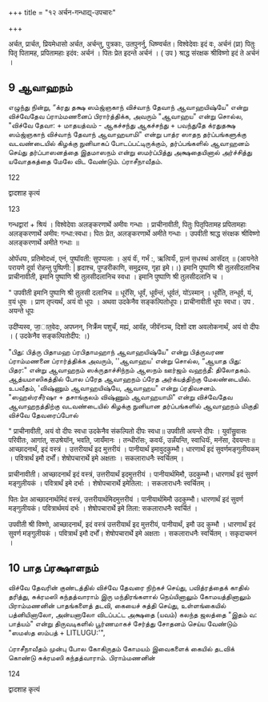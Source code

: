 +++
title = "१२ अर्चन-गन्धाद्य्-उपचारः"

+++

अर्चत, प्रार्चत, प्रियमेधासो अर्चत, अर्चन्तु, पुत्रकाः, उतपुनर्नु, धिष्ण्वर्चत। विश्वेदेवाः इदं वः, अर्चनं (प्रा) पितुः पितृ पितामह, प्रपितामहाः इदंव: अर्चनं । पितः प्रेत इदन्ते अर्चनं । ( उप ) श्राद्ध संरक्षक श्रीविष्णो इदं ते अर्चनं ।



## 9 ஆவாஹநம்

எழுந்து நின்று, “க்ரது தக்ஷ ஸம்ஜ்ஞகாந் விச்வாந் தேவாந் ஆவாஹயிஷ்யே" என்று விச்வேதேவ ப்ராம்மணனைப் பிரார்த்திக்க, அவரும் "ஆவாஹய" என்று சொல்ல, "விச்வே தேவா: + மாதயத்வம் - ஆகச்சந்து ஆகச்சந்து + பவந்துதே க்ரதுதக்ஷ ஸம்ஜ்ஞகாந் விச்வாந் தேவாந் ஆவாஹயாமி" என்று பாத்ர ஸாதந தர்ப்பங்களுக்கு வடவண்டையில் கிழக்கு நுனியாகப் போடப்பட்டிருக்கும், தர்ப்பங்களில் ஆவாஹனம் செய்து தர்ப்பாஸனத்தை இதமாஸநம் என்று ஸமர்ப்பித்து அக்ஷதையினால் அர்ச்சித்து யவோதகத்தை மேலே விட வேண்டும். ப்ராசீநாவீதம்.

122


द्वादशाह कृत्यं

123

गन्धद्वारां + श्रियं । विश्वेदेवाः अलङ्करणार्थे अमीवः गन्धाः । प्राचीनावीती, पितुः पितृपितामह प्रपितामहाः अलङ्करणार्थे अमीव: गन्धा:स्वधा। पितः प्रेत, अलङ्करणार्थे अमीते गन्धाः । उपवीती श्राद्ध संरक्षक श्रीविष्णो अलङ्करणार्थे अमीते गन्धाः ॥

ओपॅधयः, प्रतिमोदध्वं, एनं, पुष्पॉवती: सुपप्पलाः । अ॒यं वॅः, गर्भं :, ऋत्वियँः, प्र॒त्न॑ स॒धस्थं आसॅदत् ॥ (आयनेते परायणे दूर्वा रोहन्तु पुष्पिणी: | हृदाश्च, पुण्डरीकाणि, समुद्रस्य, गृहा इमे।।) इमानि पुष्पाणि श्री तुलसीदलानिच प्राचीनावीती, इमानि पुष्पाणि श्री तुलसीदलानिच स्वधा । इमानि पुष्पाणि श्री तुलसीदलानि च ।

" उपवीती इमानि पुष्पाणि श्री तुलसी दलानिच ॥ धूरॅसि, धूर्वं, धूर्वंन्तं, धूर्वतं, यो॑ऽस्मान् । धूवँति, तन्धूर्व, यं, व॒यं धूमः । प्राण तृप्त्यर्थं, अयं वो धूपः । अथवा उदकेनैव सङ्कल्पितोधूपः। प्राचीनावीती धूपः स्वधा। उप . अयन्ते धूपः

उदी॑प्यस्व, जा॒ात॒वेदः, अपघ्नन्, निर्क्रॅम पशुचँ, मह्यं, आवॅह, जीवॅनञ्च, दिशों दश अवलोकनार्थं, अयं वो दीपः । ( उदकेनैव सङ्कल्पितोदीप: ।)

"பிது: பித்ரு பிதாமஹ ப்ரபிதாமஹாந் ஆவாஹயிஷ்யே" என்று பித்ருவரண ப்ராம்மணனை ப்ரார்த்திக்க அவரும், ''ஆவாஹய' என்று சொல்ல, “ஆயாத பிது: பிதர:" என்று ஆவாஹநம் ஸக்ருதாச்சிந்நம் ஆஸநம் ஊர்ஜம் வஹந்தீ: திலோதகம். ஆத்யமாஸிகத்தில் போல ப்ரேத ஆவாஹநம் ப்ரேத அர்க்யத்திற்கு மேலண்டையில். உபவீதம், 'விஷ்ணும் ஆவாஹயிஷ்யே, ஆவாஹய" என்று ப்ரதிவசனம். "ஸஹஸ்ரசீர்ஷா + தசாங்குலம் விஷ்ணும் ஆவாஹயாமி" என்று விச்வேதேவ ஆவாஹநத்திற்கு வடவண்டையில் கிழக்கு நுனியான தர்ப்பங்களில் ஆவாஹநம் மிகுதி விச்வே தேவரைப்போல்




" प्राचीनावीती, अयं वो दीपः स्वधा उदकेनैव संकल्पितो दीपः स्वधा॥ उपवीती अयन्ते दीपः । युवॉसु॒वासः परिवीतः, आगा॑त्, सउश्रेयॉन्, भवति, जायँमानः । तन्धीरॉसः, कवयॅः, उन्नँयन्ति, स्वाधियॅः, मनॅसा, देवयन्तः॥ आच्छादनार्थं, इदं वस्त्रं । उत्तरीयार्थं इद मुत्तरीयं । पानीयार्थं इमावुदकुम्भौ। धारणार्थं इदं सुवर्णमङ्गुलीयकम् । पवित्रार्थं इमौ दर्भों। शेषोपचारार्थे इमे अक्षताः । सकलाराधनैः स्वर्चितम् ।

प्राचीनावीती। आच्छादनार्थं इदं वस्त्रं, उत्तरीयार्थं इदमुत्तरीयं । पानीयार्थमिमौ, उदकुम्भौ। धारणार्थं इदं सुवर्ण मङ्गुलीयकं । पवित्रार्थं इमे दर्भाः । शेषोपचारार्थे इमेतिला: । सकलाराधनैः स्वर्चितम् ।

पितः प्रेत आच्छादनार्थमिदं वस्त्रं, उत्तरीयार्थमिदमुत्तरीयं । पानीयार्थमिमौ उदकुम्भौ। धारणार्थं इदं सुवर्ण मङ्गुलीयकं। पवित्रार्थमयं दर्भः । शेषोपचारार्थे इमे तिला: सकलाराधनैः स्वर्चितं ।

उपवीती श्री विष्णो, आच्छादनार्थं, इदं वस्त्रं उत्तरीयार्थं इद मुत्तरीयं, पानीयार्थं, इमौ उद कुम्भौ । धारणार्थं इदं सुवर्ण मङ्गुलीयकं । पवित्रार्थं इमौ दर्भों। शेषोपचारार्थे इमे अक्षताः । सकलाराधनैः स्वर्चितम् । सकृदाचमनं ।

## 10 பாத ப்ரக்ஷாளநம்

விச்வே தேவரின் குண்டத்தில் விச்வே தேவரை நிற்கச் செய்து, பவித்ரத்தைக் காதில் தரித்து, சுக்ரமஸி கந்தத்வாராம் இரு மந்திரங்களால் நெய்யினாலும் கோமயத்தினாலும் பிராம்மணனின் பாதங்களைத் தடவி, கையைச் சுத்தி செய்து, உள்ளங்கையில் பத்னியினாலோ, அன்யனாலோ விடப்பட்ட அக்ஷதை (யவம்) கலந்த ஜலத்தை "இதம் வ: பாத்யம்" என்று திருவடிகளில் பூர்ணமாகச் சேர்த்து சோதனம் செய்ய வேண்டும் "ஸமஸ்த ஸம்பத் + LITLUGU:'",

ப்ராசீநாவீதம் முன்பு போல கோகிருதம் கோமயம் இவைகளைக் கையில் தடவிக் கொண்டு சுக்ரமஸி கந்தத்வாராம். பிராம்மணனின்

124


द्वादशाह कृत्यं
